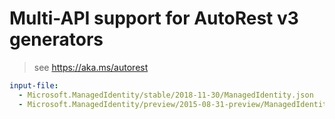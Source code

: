 # Multi-API support for AutoRest v3 generators

> see https://aka.ms/autorest

``` yaml $(enable-multi-api)
input-file:
  - Microsoft.ManagedIdentity/stable/2018-11-30/ManagedIdentity.json
  - Microsoft.ManagedIdentity/preview/2015-08-31-preview/ManagedIdentity.json
```
